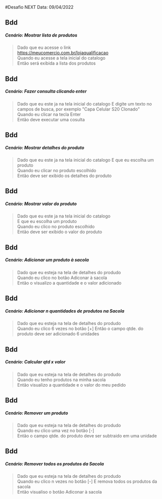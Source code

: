 #Desafio NEXT 
Data: 09/04/2022

## Bdd
##### Cenário: Mostrar lista de produtos    
>Dado que eu acesse o link https://meucomercio.com.br/lojaqualificacao    
>Quando eu acesse a tela inicial do catalogo    
>Então será exibida a lista dos produtos   

## Bdd
##### Cenário: Fazer consulta clicando enter  
>Dado que eu este ja na tela inicial do catalogo
>E digite um texto no campos de busca, por exemplo "Capa Celular S20 Clonado"  
>Quando eu clicar na tecla Enter   
>Então deve executar uma cosulta  

## Bdd
##### Cenário: Mostrar detalhes do produto 
>Dado que eu este ja na tela inicial do catalogo 
>E que eu escolha um produto    
>Quando eu clicar no produto escolhido    
>Então deve ser exibido os detalhes do produto    

## Bdd
##### Cenário: Mostrar valor do produto
>Dado que eu este ja na tela inicial do catalogo  
>E que eu escolha um produto   
>Quando eu clico no produto escolhido    
>Então deve ser exibido o valor do produto 

## Bdd  
##### Cenário: Adicionar um produto à sacola   
>Dado que eu esteja na tela de detalhes do produdo    
>Quando eu clico no botão Adiconar à sacola  
>Então o visualizo a quantidade e o valor adicionado  

## Bdd
##### Cenário: Adicionar n quantidades de produtos na Sacola 
>Dado que eu esteja na tela de detalhes do produdo    
>Quando eu clico 6 vezes no botão [+]
>Então o campo qtde. do produto deve ser adicionado 6 unidades  

## Bdd  
##### Cenário: Calcular qtd x valor  
>Dado que eu esteja na tela de detalhes do produdo    
>Quando eu tenho produtos na minha sacola   
>Então visualizo a quantidade e o valor do meu pedido      

## Bdd
##### Cenário: Remover um produto    
>Dado que eu esteja na tela de detalhes do produdo    
>Quando eu clico uma vez no botão [-]  
>Então o campo qtde. do produto deve ser subtraido em uma unidade     

## Bdd
##### Cenário: Remover todos os produtos da Sacola   
>Dado que eu esteja na tela de detalhes do produdo    
>Quando eu clico n vezes no botão [-]
>E remova todos os produtos da sacola   
>Então visualiso o botão Adiconar à sacola    
 

